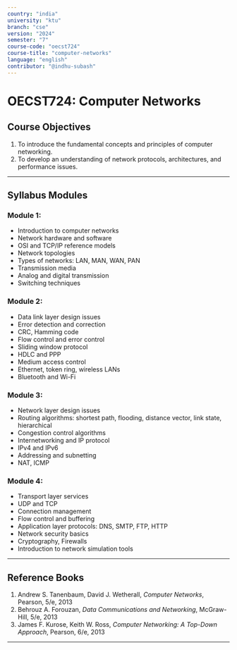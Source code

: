 ```yaml
---
country: "india"
university: "ktu"
branch: "cse"
version: "2024"
semester: "7"
course-code: "oecst724"
course-title: "computer-networks"
language: "english"
contributor: "@indhu-subash"
---
```


# OECST724: Computer Networks

## Course Objectives

1. To introduce the fundamental concepts and principles of computer networking.  
2. To develop an understanding of network protocols, architectures, and performance issues.

---

## Syllabus Modules

### Module 1:  
- Introduction to computer networks  
- Network hardware and software  
- OSI and TCP/IP reference models  
- Network topologies  
- Types of networks: LAN, MAN, WAN, PAN  
- Transmission media  
- Analog and digital transmission  
- Switching techniques  

### Module 2:  
- Data link layer design issues  
- Error detection and correction  
- CRC, Hamming code  
- Flow control and error control  
- Sliding window protocol  
- HDLC and PPP  
- Medium access control  
- Ethernet, token ring, wireless LANs  
- Bluetooth and Wi-Fi  

### Module 3:  
- Network layer design issues  
- Routing algorithms: shortest path, flooding, distance vector, link state, hierarchical  
- Congestion control algorithms  
- Internetworking and IP protocol  
- IPv4 and IPv6  
- Addressing and subnetting  
- NAT, ICMP  

### Module 4:  
- Transport layer services  
- UDP and TCP  
- Connection management  
- Flow control and buffering  
- Application layer protocols: DNS, SMTP, FTP, HTTP  
- Network security basics  
- Cryptography, Firewalls  
- Introduction to network simulation tools  

---

## Reference Books

1. Andrew S. Tanenbaum, David J. Wetherall, *Computer Networks*, Pearson, 5/e, 2013  
2. Behrouz A. Forouzan, *Data Communications and Networking*, McGraw-Hill, 5/e, 2013  
3. James F. Kurose, Keith W. Ross, *Computer Networking: A Top-Down Approach*, Pearson, 6/e, 2013  

---
